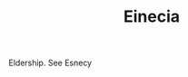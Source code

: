 ---
title: Einecia
letter: E
permalink: "/definitions/bld-einecia.html"
body: Eldership. See Esnecy
published_at: '2018-07-07'
source: Black's Law Dictionary 2nd Ed (1910)
layout: post
---